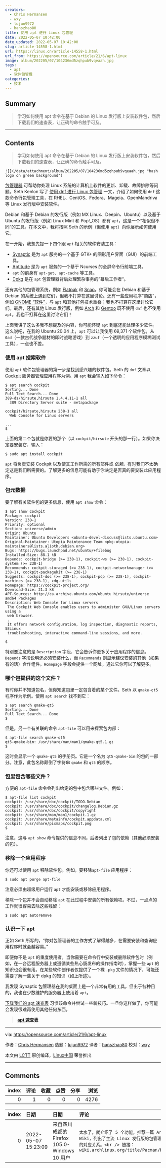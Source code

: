 ```yaml
---
creators:
  - Chris Hermansen
  - wxy
  - lujun9972
  - hanszhao80
title: 使用 apt 进行 Linux 包管理
date: 2022-05-07 10:42:00
date_updated: 2022-05-07 10:42:00
slug: article-14558-1.html
url: https://linux.cn/article-14558-1.html
url_from: https://opensource.com/article/21/6/apt-linux
image: album/202205/07/104236md5zqhpub9vqeaah.jpg
tags:
  - apt
  - 软件包管理
categories:
  - 技术
---
```


## Summary

> 学习如何使用 apt 命令在基于 Debian 的 Linux 发行版上安装软件包，然后下载我们的速查表，让正确的命令触手可及。

***

<!-- more -->

## Contents

> 
> 学习如何使用 apt 命令在基于 Debian 的 Linux 发行版上安装软件包，然后下载我们的速查表，让正确的命令触手可及。
> 
> 
> 

`![](/data/attachment/album/202205/07/104236md5zqhpub9vqeaah.jpg "bash logo on green background")`

[包管理器](https://opensource.com/article/21/2/linux-package-management) 可帮助你处理 Linux 系统的计算机上软件的更新、卸载、故障排除等问题。Seth Kenlon 写了 [使用 dnf 进行 Linux 包管理](https://linux.cn/article-14542-1.html) 一文，介绍了如何使用 `dnf` 这款命令行包管理工具，在 RHEL、CentOS、Fedora、Mageia、OpenMandriva 等 Linux 发行版中安装软件。

Debian 和基于 Debian 的发行版（例如 MX Linux、Deepin、Ubuntu）以及基于 Ubuntu 的发行版（例如 Linux Mint 和 Pop!\_OS）都有 `apt`，这是一个“相似但不同”的工具。在本文中，我将按照 Seth 的示例（但使用 `apt`）向你展示如何使用它。

在一开始，我想先提一下四个跟 `apt` 相关的软件安装工具：

* [Synaptic](https://www.nongnu.org/synaptic/) 是为 `apt` 服务的一个基于 GTK+ 的图形用户界面（GUI）的前端工具。
* [Aptitude](https://wiki.debian.org/Aptitude) 是为 `apt` 服务的一个基于 Ncurses 的全屏命令行前端工具。
* `apt` 的前身有 `apt-get`、`apt-cache` 等工具。
* [Dpkg](https://wiki.debian.org/Teams/Dpkg) 是在 `apt` 包管理器背后处理繁杂事务的”幕后工作者“。

还有其他的包管理系统，例如 [Flatpak](https://flatpak.org/) 和 [Snap](https://snapcraft.io/)，你可能会在 Debian 和基于 Debian 的系统上遇到它们，但我不打算在这里讨论。还有一些应用程序“商店”，例如 [GNOME “软件”](https://wiki.gnome.org/Apps/Software)，与 `apt` 和其他打包技术重叠；我也不打算在这里讨论它们。最后，还有其他 Linux 发行版，例如 [Arch](https://archlinux.org/) 和 [Gentoo](https://www.gentoo.org/) 既不使用 `dnf` 也不使用 `apt`，我也不打算在这里讨论它们！

上面我讲了这么多我不想提及的内容，你可能怀疑 `apt` 到底还能处理多少软件。这么说吧，在我的 Ubuntu 20.04 上，`apt` 可以让我使用 69,371 个软件包，从 `0ad`（一款古代战争题材的即时战略游戏）到 `zzuf`（一个透明的应用程序模糊测试工具），一点也不差。

### 使用 apt 搜索软件

使用 `apt` 软件包管理器的第一步是找到感兴趣的软件包。Seth 的 `dnf` 文章以 [Cockpit](https://opensource.com/article/20/11/cockpit-server-management) 服务器管理应用程序为例。用 `apt` 我会输入如下命令：

```shell
$ apt search cockpit
Sorting... Done
Full Text Search... Done
389-ds/hirsute,hirsute 1.4.4.11-1 all
  389 Directory Server suite - metapackage

cockpit/hirsute,hirsute 238-1 all
  Web Console for Linux servers

...
$
```

上面的第二个包就是你要的那个（以 `cockpit/hirsute` 开头的那一行）。如果你决定要安装它，输入：

```shell
$ sudo apt install cockpit
```

`apt` 将负责安装 Cockpit 以及使其工作所需的所有部件或 *依赖*。有时我们不太确定这是我们所需要的。了解更多的信息可能有助于你决定是否真的要安装此应用程序。

### 包元数据

要了解有关软件包的更多信息，使用 `apt show` 命令：

```shell
$ apt show cockpit
Package: cockpit
Version: 238-1
Priority: optional
Section: universe/admin
Origin: Ubuntu
Maintainer: Ubuntu Developers <ubuntu-devel-discuss@lists.ubuntu.com>
Original-Maintainer: Utopia Maintenance Team <pkg-utopia-maintainers@lists.alioth.debian.org>
Bugs: https://bugs.launchpad.net/ubuntu/+filebug
Installed-Size: 88.1 kB
Depends: cockpit-bridge (>= 238-1), cockpit-ws (>= 238-1), cockpit-system (>= 238-1)
Recommends: cockpit-storaged (>= 238-1), cockpit-networkmanager (>= 238-1), cockpit-packagekit (>= 238-1)
Suggests: cockpit-doc (>= 238-1), cockpit-pcp (>= 238-1), cockpit-machines (>= 238-1), xdg-utils
Homepage: https://cockpit-project.org/
Download-Size: 21.3 kB
APT-Sources: http://ca.archive.ubuntu.com/ubuntu hirsute/universe amd64 Packages
Description: Web Console for Linux servers
 The Cockpit Web Console enables users to administer GNU/Linux servers using a
 web browser.
 .
 It offers network configuration, log inspection, diagnostic reports, SELinux
 troubleshooting, interactive command-line sessions, and more.

$
```

特别要注意的是 `Description` 字段，它会告诉你更多关于应用程序的信息。`Depends` 字段说明还必须安装什么，而 `Recommends` 则显示建议安装的其他（如果有的话）合作组件。`Homepage` 字段会提供一个网址，通过它你可以了解更多。

### 哪个包提供的这个文件？

有时你并不知道包名，但你知道包里一定包含着的某个文件。Seth 以 `qmake-qt5` 程序作为示例。使用 `apt search` 找不到它：

```shell
$ apt search qmake-qt5
Sorting... Done
Full Text Search... Done
$
```

但是，另一个有关联的命令 `apt-file` 可以用来探索包内部：

```shell
$ apt-file search qmake-qt5
qt5-qmake-bin: /usr/share/man/man1/qmake-qt5.1.gz
$
```

这时会显示一个 `qmake-qt5` 的手册页。它是一个名为 `qt5-qmake-bin` 的包的一部分。注意，此包名称颠倒了字符串 `qmake` 和 `qt5` 的顺序。

### 包里包含哪些文件？

方便的 `apt-file` 命令会列出给定的包中包含哪些文件。例如：

```shell
$ apt-file list cockpit
cockpit: /usr/share/doc/cockpit/TODO.Debian
cockpit: /usr/share/doc/cockpit/changelog.Debian.gz
cockpit: /usr/share/doc/cockpit/copyright
cockpit: /usr/share/man/man1/cockpit.1.gz
cockpit: /usr/share/metainfo/cockpit.appdata.xml
cockpit: /usr/share/pixmaps/cockpit.png
$
```

注意，这与 `apt show` 命令提供的信息不同，后者列出了包的依赖（其他必须安装的包）。

### 移除一个应用程序

你还可以使用 `apt` 移除软件包。例如，要移除`apt-file` 应用程序：

```shell
$ sudo apt purge apt-file
```

注意必须由超级用户运行 `apt` 才能安装或移除应用程序。

移除一个包并不会自动移除 `apt` 在此过程中安装的所有依赖项。不过，一点点的工作就很容易去除这些残留：

```shell
$ sudo apt autoremove
```

### 认识一下 apt

正如 Seth 所写的，“你对包管理器的工作方式了解得越多，在需要安装和查询应用程序时就会越容易。”

即便你不是 `apt` 的重度使用者，当你需要在命令行中安装或删除软件包时（例如，在一台远程服务器上或遵循某些热心肠发布的操作指南时），掌握一些 `apt` 的知识也会很有用。在某些软件创作者仅提供了一个裸 `.pkg` 文件的情况下，可能还需要了解一些关于 dpkg 的知识（如上所述）。

我发现 Synaptic 包管理器在我的桌面上是一个非常有用的工具，但出于各种目的，我也在少数维护的服务器上使用着 `apt`。

[下载我们的 apt 速查表](https://opensource.com/downloads/apt-cheat-sheet) 习惯该命令并尝试一些新技巧。一旦你这样做了，你可能会发现很难再使用其他任何东西。

> 
> **[apt 速查表](https://opensource.com/downloads/apt-cheat-sheet)**
> 
> 
> 

---

via: <https://opensource.com/article/21/6/apt-linux>

作者：[Chris Hermansen](https://opensource.com/users/clhermansen) 选题：[lujun9972](https://github.com/lujun9972) 译者：[hanszhao80](https://github.com/hanszhao80) 校对：[wxy](https://github.com/wxy)

本文由 [LCTT](https://github.com/LCTT/TranslateProject) 原创编译，[Linux中国](https://linux.cn/) 荣誉推出

***

## Comments


|   index |   评论 |   收藏 |   点赞 |   分享 |   浏览 |
|--------:|-------:|-------:|-------:|-------:|-------:|
|       0 |      1 |      0 |      0 |      0 |   4276 |

|   index | 日期                | 日期                                         | 评论                                                                                                                                                   |
|--------:|:--------------------|:---------------------------------------------|:-------------------------------------------------------------------------------------------------------------------------------------------------------|
|       0 | 2022-05-07 15:23:09 | 来自四川成都的 Firefox 105.0-Windows 10 用户 | `太水了，就介绍了 5 个功能，推荐一篇 Arch Wiki，列出了主流 Linux 发行版的包管理器命令的对应关系。<br /> 链接：wiki.archlinux.org/title/Pacman/Rosetta` |
